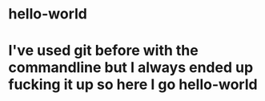 # hello-world

# I've used git before with the commandline but I always ended up fucking it up so here I go hello-world
